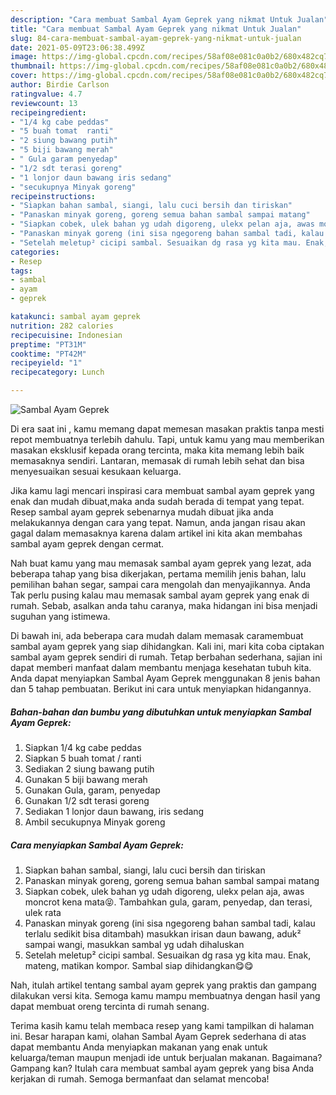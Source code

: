 ```yaml
---
description: "Cara membuat Sambal Ayam Geprek yang nikmat Untuk Jualan"
title: "Cara membuat Sambal Ayam Geprek yang nikmat Untuk Jualan"
slug: 84-cara-membuat-sambal-ayam-geprek-yang-nikmat-untuk-jualan
date: 2021-05-09T23:06:38.499Z
image: https://img-global.cpcdn.com/recipes/58af08e081c0a0b2/680x482cq70/sambal-ayam-geprek-foto-resep-utama.jpg
thumbnail: https://img-global.cpcdn.com/recipes/58af08e081c0a0b2/680x482cq70/sambal-ayam-geprek-foto-resep-utama.jpg
cover: https://img-global.cpcdn.com/recipes/58af08e081c0a0b2/680x482cq70/sambal-ayam-geprek-foto-resep-utama.jpg
author: Birdie Carlson
ratingvalue: 4.7
reviewcount: 13
recipeingredient:
- "1/4 kg cabe peddas"
- "5 buah tomat  ranti"
- "2 siung bawang putih"
- "5 biji bawang merah"
- " Gula garam penyedap"
- "1/2 sdt terasi goreng"
- "1 lonjor daun bawang iris sedang"
- "secukupnya Minyak goreng"
recipeinstructions:
- "Siapkan bahan sambal, siangi, lalu cuci bersih dan tiriskan"
- "Panaskan minyak goreng, goreng semua bahan sambal sampai matang"
- "Siapkan cobek, ulek bahan yg udah digoreng, ulekx pelan aja, awas moncrot kena mata😝. Tambahkan gula, garam, penyedap, dan terasi, ulek rata"
- "Panaskan minyak goreng (ini sisa ngegoreng bahan sambal tadi, kalau terlalu sedikit bisa ditambah) masukkan irisan daun bawang, aduk² sampai wangi, masukkan sambal yg udah dihaluskan"
- "Setelah meletup² cicipi sambal. Sesuaikan dg rasa yg kita mau. Enak, mateng, matikan kompor. Sambal siap dihidangkan😋😋"
categories:
- Resep
tags:
- sambal
- ayam
- geprek

katakunci: sambal ayam geprek 
nutrition: 282 calories
recipecuisine: Indonesian
preptime: "PT31M"
cooktime: "PT42M"
recipeyield: "1"
recipecategory: Lunch

---
```



![Sambal Ayam Geprek](https://img-global.cpcdn.com/recipes/58af08e081c0a0b2/680x482cq70/sambal-ayam-geprek-foto-resep-utama.jpg)

Di era  saat ini , kamu memang dapat memesan masakan praktis tanpa mesti repot membuatnya terlebih dahulu. Tapi, untuk kamu yang mau memberikan masakan eksklusif kepada orang tercinta, maka kita memang lebih baik memasaknya sendiri. Lantaran, memasak di rumah lebih sehat dan bisa menyesuaikan sesuai kesukaan keluarga.

Jika kamu lagi mencari inspirasi cara membuat sambal ayam geprek yang enak dan mudah dibuat,maka anda sudah berada di tempat yang tepat. Resep sambal ayam geprek  sebenarnya mudah dibuat jika anda melakukannya dengan cara yang tepat. Namun, anda jangan risau akan gagal dalam memasaknya 
karena dalam artikel ini kita akan membahas sambal ayam geprek dengan cermat.  



Nah buat kamu yang mau memasak sambal ayam geprek yang lezat, ada beberapa tahap yang bisa dikerjakan, pertama memilih jenis bahan, lalu pemilihan bahan segar, sampai cara mengolah dan menyajikannya. Anda Tak perlu pusing kalau mau memasak sambal ayam geprek yang enak di rumah. Sebab, asalkan anda  tahu caranya, maka hidangan ini bisa menjadi suguhan yang istimewa.

Di bawah ini, ada beberapa cara mudah dalam memasak caramembuat sambal ayam geprek yang siap dihidangkan. Kali ini, mari kita coba ciptakan sambal ayam geprek sendiri di rumah. Tetap berbahan sederhana, sajian ini dapat memberi manfaat dalam membantu menjaga kesehatan tubuh kita. Anda dapat menyiapkan Sambal Ayam Geprek menggunakan 8 jenis bahan dan 5 tahap pembuatan. Berikut ini cara untuk menyiapkan hidangannya.

<!--inarticleads1-->

##### Bahan-bahan dan bumbu yang dibutuhkan untuk menyiapkan Sambal Ayam Geprek:

1. Siapkan 1/4 kg cabe peddas
1. Siapkan 5 buah tomat / ranti
1. Sediakan 2 siung bawang putih
1. Gunakan 5 biji bawang merah
1. Gunakan  Gula, garam, penyedap
1. Gunakan 1/2 sdt terasi goreng
1. Sediakan 1 lonjor daun bawang, iris sedang
1. Ambil secukupnya Minyak goreng




<!--inarticleads2-->

##### Cara menyiapkan Sambal Ayam Geprek:

1. Siapkan bahan sambal, siangi, lalu cuci bersih dan tiriskan
1. Panaskan minyak goreng, goreng semua bahan sambal sampai matang
1. Siapkan cobek, ulek bahan yg udah digoreng, ulekx pelan aja, awas moncrot kena mata😝. Tambahkan gula, garam, penyedap, dan terasi, ulek rata
1. Panaskan minyak goreng (ini sisa ngegoreng bahan sambal tadi, kalau terlalu sedikit bisa ditambah) masukkan irisan daun bawang, aduk² sampai wangi, masukkan sambal yg udah dihaluskan
1. Setelah meletup² cicipi sambal. Sesuaikan dg rasa yg kita mau. Enak, mateng, matikan kompor. Sambal siap dihidangkan😋😋




Nah, itulah artikel tentang  sambal ayam geprek  yang praktis dan gampang dilakukan versi kita. Semoga kamu mampu membuatnya dengan hasil yang dapat membuat oreng tercinta di rumah senang. 

Terima kasih kamu telah membaca resep yang kami tampilkan di halaman ini. Besar harapan kami, olahan  Sambal Ayam Geprek sederhana di atas dapat membantu Anda menyiapkan makanan yang enak untuk keluarga/teman maupun menjadi ide untuk berjualan makanan. Bagaimana? Gampang kan? Itulah cara membuat sambal ayam geprek yang bisa Anda kerjakan di rumah. Semoga bermanfaat dan selamat mencoba!

